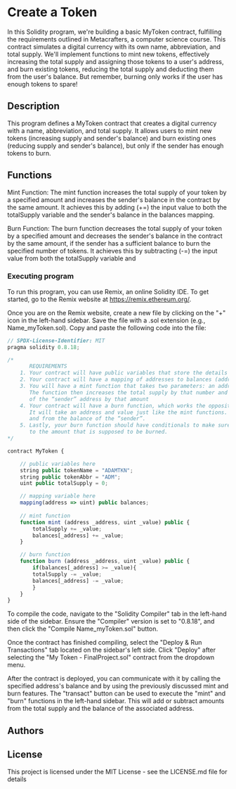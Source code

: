 # Create a Token

In this Solidity program, we're building a basic MyToken contract, fulfilling the requirements outlined in Metacrafters, a computer science course. This contract simulates a digital currency with its own name, abbreviation, and total supply. We'll implement functions to mint new tokens, effectively increasing the total supply and assigning those tokens to a user's address, and burn existing tokens, reducing the total supply and deducting them from the user's balance. But remember, burning only works if the user has enough tokens to spare!

## Description

This program defines a MyToken contract that creates a digital currency with a name, abbreviation, and total supply. It allows users to mint new tokens (increasing supply and sender's balance) and burn existing ones (reducing supply and sender's balance), but only if the sender has enough tokens to burn.

## Functions

Mint Function:
The mint function increases the total supply of your token by a specified amount and increases the sender's balance in the contract by the same amount. It achieves this by adding (+=) the input value to both the totalSupply variable and the sender's balance in the balances mapping.

Burn Function:
The burn function decreases the total supply of your token by a specified amount and decreases the sender's balance in the contract by the same amount, if the sender has a sufficient balance to burn the specified number of tokens. It achieves this by subtracting (-=) the input value from both the totalSupply variable and

### Executing program
To run this program, you can use Remix, an online Solidity IDE. To get started, go to the Remix website at https://remix.ethereum.org/.

Once you are on the Remix website, create a new file by clicking on the "+" icon in the left-hand sidebar. Save the file with a .sol extension (e.g., Name_myToken.sol). Copy and paste the following code into the file:

```javascript
// SPDX-License-Identifier: MIT
pragma solidity 0.8.18;

/*
       REQUIREMENTS
    1. Your contract will have public variables that store the details about your coin (Token Name, Token Abbrv., Total Supply)
    2. Your contract will have a mapping of addresses to balances (address => uint)
    3. You will have a mint function that takes two parameters: an address and a value. 
       The function then increases the total supply by that number and increases the balance 
       of the “sender” address by that amount
    4. Your contract will have a burn function, which works the opposite of the mint function, as it will destroy tokens. 
       It will take an address and value just like the mint functions. It will then deduct the value from the total supply 
       and from the balance of the “sender”.
    5. Lastly, your burn function should have conditionals to make sure the balance of "sender" is greater than or equal 
       to the amount that is supposed to be burned.
*/

contract MyToken {

    // public variables here
    string public tokenName = "ADAMTKN";
    string public tokenAbbr = "ADM";
    uint public totalSupply = 0;

    // mapping variable here
    mapping(address => uint) public balances;
    
    // mint function
    function mint (address _address, uint _value) public {
        totalSupply += _value;
        balances[_address] += _value;
    }

    // burn function
    function burn (address _address, uint _value) public {
        if(balances[_address] >= _value){
        totalSupply -= _value;
        balances[_address] -= _value;
        }
    }
}

```


To compile the code, navigate to the "Solidity Compiler" tab in the left-hand side of the sidebar. Ensure the "Compiler" version is set to "0.8.18", and then click the "Compile Name_myToken.sol" button.

Once the contract has finished compiling, select the "Deploy & Run Transactions" tab located on the sidebar's left side. Click "Deploy" after selecting the "My Token - FinalProject.sol" contract from the dropdown menu.

After the contract is deployed, you can communicate with it by calling the specified address's balance and by using the previously discussed mint and burn features. The "transact" button can be used to execute the "mint" and "burn" functions in the left-hand sidebar. This will add or subtract amounts from the total supply and the balance of the associated address.

## Authors


## License

This project is licensed under the MIT License - see the LICENSE.md file for details

